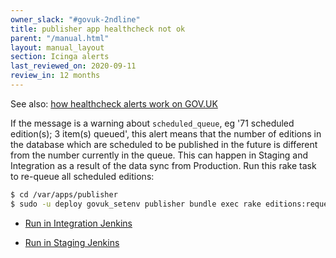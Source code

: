 ```yaml
---
owner_slack: "#govuk-2ndline"
title: publisher app healthcheck not ok
parent: "/manual.html"
layout: manual_layout
section: Icinga alerts
last_reviewed_on: 2020-09-11
review_in: 12 months
---
```


See also: [how healthcheck alerts work on GOV.UK](app-healthcheck-not-ok.html)

If the message is a warning about `scheduled_queue`, eg '71 scheduled
edition(s); 3 item(s) queued', this alert means that the number of editions in
the database which are scheduled to be published in the future is different
from the number currently in the queue. This can happen in Staging and
Integration as a result of the data sync from Production. Run this rake task to
re-queue all scheduled editions:

```sh
$ cd /var/apps/publisher
$ sudo -u deploy govuk_setenv publisher bundle exec rake editions:requeue_scheduled_for_publishing
```

- [Run in Integration Jenkins](https://deploy.integration.publishing.service.gov.uk/job/run-rake-task/parambuild/?TARGET_APPLICATION=publisher&MACHINE_CLASS=backend&RAKE_TASK=editions:requeue_scheduled_for_publishing)

- [Run in Staging Jenkins](https://deploy.staging.govuk.digital/job/run-rake-task/parambuild/?TARGET_APPLICATION=publisher&MACHINE_CLASS=backend&RAKE_TASK=editions:requeue_scheduled_for_publishing)
